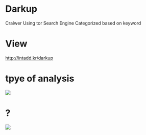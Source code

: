 # Darkup 
Cralwer Using tor Search Engine
Categorized based on keyword

# View
http://intadd.kr/darkup


# tpye of analysis
<img src="http://intadd.kr/darkup/image/t.png">


# ?
<img src="http://intadd.kr/darkup/image/p.png">
